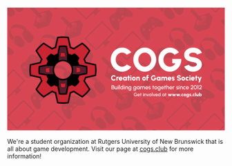 ![A banner that depicts a cog shaped logo.](/profile/cogs-banner.png)

We're a student organization at Rutgers University of New Brunswick that is all about game development. Visit our page at [cogs.club](https://cogs.club) for more information!